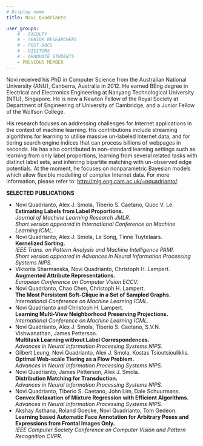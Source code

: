 ```yaml
---
# Display name
title: Novi Quadrianto

user_groups:
    # - FACULTY
    # - SENIOR RESEARCHERS
    # - POST-DOCS
    # - VISITORS
    # - GRADUATE STUDENTS
    - PREVIOUS MEMBER
---
```


Novi received his PhD in Computer Science from the Australian National University (ANU), Canberra, Australia in 2012. He earned BEng degree in Electrical and Electronics Engineering at Nanyang Technological University (NTU), Singapore. He is now a Newton Fellow of the Royal Society at Department of Engineering of University of Cambridge, and a Junior Fellow of the Wolfson College.

His research focuses on addressing challenges for Internet applications in the context of machine learning. His contributions include streaming algorithms for learning to utilise massive un-labeled Internet data, and for tiering search engine indices that can process billions of webpages in seconds. He has also contributed in non-standard learning settings such as learning from only label proportions, learning from several related tasks with distinct label sets, and inferring bipartite matching with un-observed edge potentials. At the moment, he focuses on nonparametric Bayesian models which allow flexible modelling of complex Internet data. For more information, please refer to: http://mlg.eng.cam.ac.uk/~nquadrianto/.



**SELECTED PUBLICATIONS**


*   Novi Quadrianto, Alex J. Smola, Tiberio S. Caetano, Quoc V. Le.<br>
**Estimating Labels from Label Proportions.**<br>
_Journal of Machine Learning Research JMLR._<br>
_Short version appeared in International Conference on Machine Learning ICML._<br>
*   Novi Quadrianto, Alex J. Smola, Le Song, Tinne Tuytelaars.<br>
**Kernelized Sorting.**<br>
_IEEE Trans. on Pattern Analysis and Machine Intelligence PAMI._<br>
_Short version appeared in Advances in Neural Information Processing Systems NIPS._<br>
*   Viktoriia Sharmanska, Novi Quadrianto, Christoph H. Lampert.<br>
**Augmented Attribute Representations.**<br>
_European Conference on Computer Vision ECCV._<br>
*   Novi Quadrianto, Chao Chen, Christoph H. Lampert.<br>
**The Most Persistent Soft-Clique in a Set of Sampled Graphs.**<br>
_International Conference on Machine Learning ICML._<br>
*   Novi Quadrianto and Christoph H. Lampert.<br>
**Learning Multi-View Neighborhood Preserving Projections.**<br>
_International Conference on Machine Learning ICML._<br>
*   Novi Quadrianto, Alex J. Smola, Tiberio S. Caetano, S.V.N. Vishwanathan, James Petterson.<br>
**Multitask Learning without Label Correspondences.**<br>
_Advances in Neural Information Processing Systems NIPS._<br>
*   Gilbert Leung, Novi Quadrianto, Alex J. Smola, Kostas Tsioutsiouliklis.<br>
**Optimal Web-scale Tiering as a Flow Problem.**<br>
_Advances in Neural Information Processing Systems NIPS._<br>
*   Novi Quadrianto, James Petterson, Alex J. Smola.<br>
**Distribution Matching for Transduction.**<br>
_Advances in Neural Information Processing Systems NIPS._<br>
*   Novi Quadrianto, Tiberio S. Caetano, John Lim, Dale Schuurmans.<br>
**Convex Relaxation of Mixture Regression with Efficient Algorithms.**<br>
_Advances in Neural Information Processing Systems NIPS._<br>
*   Akshay Asthana, Roland Goecke, Novi Quadrianto, Tom Gedeon.<br>
**Learning based Automatic Face Annotation for Arbitrary Poses and Expressions from Frontal Images Only.**<br>
_IEEE Computer Society Conference on Computer Vision and Pattern Recognition CVPR._<br>